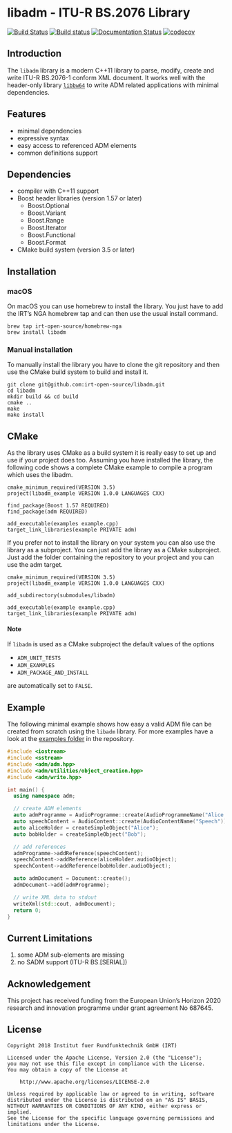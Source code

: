 # libadm - ITU-R BS.2076 Library

[![Build Status](https://travis-ci.org/IRT-Open-Source/libadm.svg?branch=master)](https://travis-ci.org/IRT-Open-Source/libadm)
[![Build status](https://ci.appveyor.com/api/projects/status/jcjsk0d2h12br5qc/branch/master?svg=true)](https://ci.appveyor.com/project/opensourceirt/libadm/branch/master)
[![Documentation Status](https://readthedocs.org/projects/libadm/badge/?version=latest)](https://libadm.readthedocs.io/en/latest/?badge=latest)
[![codecov](https://codecov.io/gh/IRT-Open-Source/libadm/branch/master/graph/badge.svg)](https://codecov.io/gh/IRT-Open-Source/libadm)

## Introduction

The `libadm` library is a modern C++11 library to parse, modify, create and
write ITU-R BS.2076-1 conform XML document. It works well with the header-only
library [`libbw64`](https://github.com/irt-open-source/libbw64) to write ADM
related applications with minimal dependencies.

## Features

- minimal dependencies
- expressive syntax
- easy access to referenced ADM elements
- common definitions support

## Dependencies

- compiler with C++11 support
- Boost header libraries (version 1.57 or later)
  - Boost.Optional
  - Boost.Variant
  - Boost.Range
  - Boost.Iterator
  - Boost.Functional
  - Boost.Format
- CMake build system (version 3.5 or later)

## Installation

### macOS
On macOS you can use homebrew to install the library. You just have to add the IRT’s NGA homebrew tap and can then use the usual install command.

```
brew tap irt-open-source/homebrew-nga
brew install libadm
```

### Manual installation
To manually install the library you have to clone the git repository and then use the CMake build system to build and install it.

```
git clone git@github.com:irt-open-source/libadm.git
cd libadm
mkdir build && cd build
cmake ..
make
make install
```

## CMake
As the library uses CMake as a build system it is really easy to set up and use if your project does too. Assuming you have installed the library, the following code shows a complete CMake example to compile a program which uses the libadm.

```
cmake_minimum_required(VERSION 3.5)
project(libadm_example VERSION 1.0.0 LANGUAGES CXX)

find_package(Boost 1.57 REQUIRED)
find_package(adm REQUIRED)

add_executable(examples example.cpp)
target_link_libraries(example PRIVATE adm)
```

If you prefer not to install the library on your system you can also use the library as a subproject. You can just add the library as a CMake subproject. Just add the folder containing the repository to your project and you can use the adm target.

```
cmake_minimum_required(VERSION 3.5)
project(libadm_example VERSION 1.0.0 LANGUAGES CXX)

add_subdirectory(submodules/libadm)

add_executable(example example.cpp)
target_link_libraries(example PRIVATE adm)
```

#### Note

If `libadm` is used as a CMake subproject the default values of the options

- `ADM_UNIT_TESTS`
- `ADM_EXAMPLES`
- `ADM_PACKAGE_AND_INSTALL`

are automatically set to `FALSE`.

## Example

The following minimal example shows how easy a valid ADM file can be created
from scratch using the `libadm` library. For more examples have a look at the
[examples folder](examples) in the repository.

```cpp
#include <iostream>
#include <sstream>
#include <adm/adm.hpp>
#include <adm/utilities/object_creation.hpp>
#include <adm/write.hpp>

int main() {
  using namespace adm;

  // create ADM elements
  auto admProgramme = AudioProgramme::create(AudioProgrammeName("Alice and Bob talking"));
  auto speechContent = AudioContent::create(AudioContentName("Speech"));
  auto aliceHolder = createSimpleObject("Alice");
  auto bobHolder = createSimpleObject("Bob");

  // add references
  admProgramme->addReference(speechContent);
  speechContent->addReference(aliceHolder.audioObject);
  speechContent->addReference(bobHolder.audioObject);

  auto admDocument = Document::create();
  admDocument->add(admProgramme);

  // write XML data to stdout
  writeXml(std::cout, admDocument);
  return 0;
}
```

## Current Limitations

1. some ADM sub-elements are missing
2. no SADM support (ITU-R BS.[SERIAL])

## Acknowledgement

This project has received funding from the European Union’s Horizon 2020
research and innovation programme under grant agreement No 687645.

## License

```
Copyright 2018 Institut fuer Rundfunktechnik GmbH (IRT)

Licensed under the Apache License, Version 2.0 (the "License");
you may not use this file except in compliance with the License.
You may obtain a copy of the License at

    http://www.apache.org/licenses/LICENSE-2.0

Unless required by applicable law or agreed to in writing, software
distributed under the License is distributed on an "AS IS" BASIS,
WITHOUT WARRANTIES OR CONDITIONS OF ANY KIND, either express or implied.
See the License for the specific language governing permissions and
limitations under the License.
```
